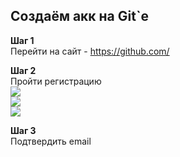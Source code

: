 ## Создаём акк на Git`е  

**Шаг 1**  
Перейти на сайт - https://github.com/  

**Шаг 2**  
Пройти регистрацию  
![](https://github.com/permCoding/colors/blob/main/images/git1.png)  
![](https://github.com/permCoding/colors/blob/main/images/git2.png)  
![](https://github.com/permCoding/colors/blob/main/images/git3.png)  

**Шаг 3**  
Подтвердить email  